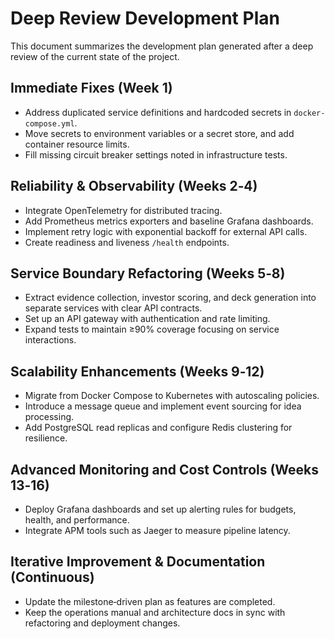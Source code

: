 # Deep Review Development Plan

This document summarizes the development plan generated after a deep review of the current state of the project.

## Immediate Fixes (Week 1)
- Address duplicated service definitions and hardcoded secrets in `docker-compose.yml`.
- Move secrets to environment variables or a secret store, and add container resource limits.
- Fill missing circuit breaker settings noted in infrastructure tests.

## Reliability & Observability (Weeks 2‑4)
- Integrate OpenTelemetry for distributed tracing.
- Add Prometheus metrics exporters and baseline Grafana dashboards.
- Implement retry logic with exponential backoff for external API calls.
- Create readiness and liveness `/health` endpoints.

## Service Boundary Refactoring (Weeks 5‑8)
- Extract evidence collection, investor scoring, and deck generation into separate services with clear API contracts.
- Set up an API gateway with authentication and rate limiting.
- Expand tests to maintain ≥90% coverage focusing on service interactions.

## Scalability Enhancements (Weeks 9‑12)
- Migrate from Docker Compose to Kubernetes with autoscaling policies.
- Introduce a message queue and implement event sourcing for idea processing.
- Add PostgreSQL read replicas and configure Redis clustering for resilience.

## Advanced Monitoring and Cost Controls (Weeks 13‑16)
- Deploy Grafana dashboards and set up alerting rules for budgets, health, and performance.
- Integrate APM tools such as Jaeger to measure pipeline latency.

## Iterative Improvement & Documentation (Continuous)
- Update the milestone‑driven plan as features are completed.
- Keep the operations manual and architecture docs in sync with refactoring and deployment changes.

